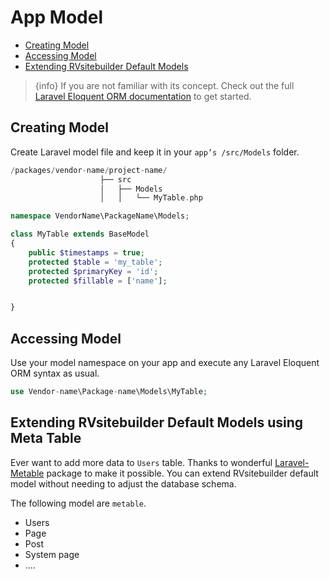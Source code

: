 # App Model

- [Creating Model](#Creating-Model)
- [Accessing Model](#Accessing-Model)
- [Extending RVsitebuilder Default Models](#Extending-RVsitebuilder-Default-Models)

> {info} If you are not familiar with its concept. Check out the full [Laravel Eloquent ORM documentation](https://laravel.com/docs/master/eloquent) to get started.

<a name="Creating-Model"></a>

## Creating Model

Create Laravel model file and keep it in your `app’s /src/Models` folder.

```php
/packages/vendor-name/project-name/
                    ├── src
                    │   ├── Models
                    │   │   └── MyTable.php
```

```php
namespace VendorName\PackageName\Models;

class MyTable extends BaseModel
{
    public $timestamps = true;
    protected $table = 'my_table';
    protected $primaryKey = 'id';
    protected $fillable = ['name'];


}

```

<a name="Accessing-Model"></a>

## Accessing Model

Use your model namespace on your app and execute any Laravel Eloquent ORM syntax as usual.

```php
use Vendor-name\Package-name\Models\MyTable;

```

<a name="Extending-RVsitebuilder-Default-Models"></a>

## Extending RVsitebuilder Default Models using Meta Table

Ever want to add more data to `Users` table. Thanks to wonderful [Laravel-Metable](https://github.com/plank/laravel-metable) package to make it possible. You can extend RVsitebuilder default model without needing to adjust the database schema.

<!-- TODO: @settavut ขยายความต่อ -->

The following model are `metable`.

- Users
- Page
- Post
- System page
- ....
